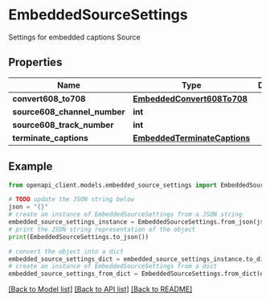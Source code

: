 # EmbeddedSourceSettings

Settings for embedded captions Source

## Properties

Name | Type | Description | Notes
------------ | ------------- | ------------- | -------------
**convert608_to708** | [**EmbeddedConvert608To708**](EmbeddedConvert608To708.md) |  | [optional] 
**source608_channel_number** | **int** |  | [optional] 
**source608_track_number** | **int** |  | [optional] 
**terminate_captions** | [**EmbeddedTerminateCaptions**](EmbeddedTerminateCaptions.md) |  | [optional] 

## Example

```python
from openapi_client.models.embedded_source_settings import EmbeddedSourceSettings

# TODO update the JSON string below
json = "{}"
# create an instance of EmbeddedSourceSettings from a JSON string
embedded_source_settings_instance = EmbeddedSourceSettings.from_json(json)
# print the JSON string representation of the object
print(EmbeddedSourceSettings.to_json())

# convert the object into a dict
embedded_source_settings_dict = embedded_source_settings_instance.to_dict()
# create an instance of EmbeddedSourceSettings from a dict
embedded_source_settings_from_dict = EmbeddedSourceSettings.from_dict(embedded_source_settings_dict)
```
[[Back to Model list]](../README.md#documentation-for-models) [[Back to API list]](../README.md#documentation-for-api-endpoints) [[Back to README]](../README.md)


